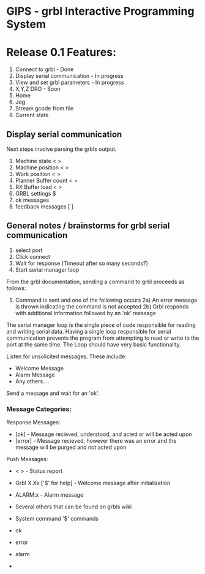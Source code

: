 # GIPS - grbl Interactive Programming System



# Release 0.1 Features:
1) Connect to grbl - Done
2) Display serial communication - In progress
3) View and set grbl parameters - In progress
4) X,Y,Z DRO - Soon
5) Home
6) Jog
7) Stream gcode from file
8) Current state

## Display serial communication
Next steps involve parsing the grbls output.
1) Machine state < >
2) Machine position < >
3) Work position < >
4) Planner Buffer count < >
5) RX Buffer load < >
6) GRBL settings $
7) ok messages 
8) feedback messages [ ]


## General notes / brainstorms for grbl serial communication

1) select port
2) Click connect
3) Wait for response (Timeout after so many seconds?)
4) Start serial manager loop

From the grbl documentation, sending a command to grbl proceeds as follows:

1)  Command is sent and one of the following occurs
2a) An error message is thrown indicating the command is not accepted
2b) Grbl responds with additional information followed by an 'ok' message

The serial manager loop is the single piece of code responsible for reading and writing serial data. Having a single
loop responsible for serial communication prevents the program from attempting to read or write to the port at the same time.
The Loop should have very basic functionality.

Listen for unsolicited messages. These include:
- Welcome Message
- Alarm Message
- Any others....

Send a message and wait for an 'ok'.

### Message Categories:

Response Messages:
- [ok] - Message recieved, understood, and acted or will be acted upon
- [error] - Message recieved, however there was an error and the message will be purged and not acted upon

Push Messages:
- < > - Status report
- Grbl X.Xx ['$' for help] - Welcome message after initialization
- ALARM:x - Alarm message
- Several others that can be found on grbls wiki



- System command '$' commands
- ok
- error
- alarm
- 







